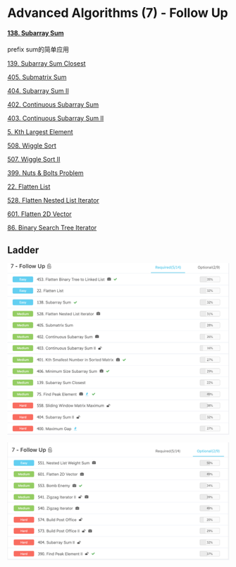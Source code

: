 # Advanced Algorithms \(7\) - Follow Up

#### [138. Subarray Sum](https://www.lintcode.com/problem/subarray-sum/description)

prefix sum的简单应用

[139. Subarray Sum Closest](https://www.lintcode.com/problem/subarray-sum-closest/description)

[405. Submatrix Sum](https://www.lintcode.com/problem/submatrix-sum/description)

[404. Subarray Sum II](https://www.lintcode.com/problem/subarray-sum-ii/description)

[402. Continuous Subarray Sum](https://www.lintcode.com/problem/continuous-subarray-sum/description)

[403. Continuous Subarray Sum II](https://www.lintcode.com/problem/continuous-subarray-sum-ii/description)

[5. Kth Largest Element](https://www.lintcode.com/problem/kth-largest-element/description)

[508. Wiggle Sort](https://www.lintcode.com/problem/wiggle-sort/description)

[507. Wiggle Sort II](https://www.lintcode.com/problem/wiggle-sort-ii/description)

[399. Nuts & Bolts Problem](https://www.lintcode.com/problem/nuts-bolts-problem/description)

[22. Flatten List](https://www.lintcode.com/problem/flatten-list/description)

[528. Flatten Nested List Iterator](https://www.lintcode.com/problem/flatten-nested-list-iterator/description)

[601. Flatten 2D Vector](https://www.lintcode.com/problem/flatten-2d-vector/description)

[86. Binary Search Tree Iterator](https://www.lintcode.com/problem/binary-search-tree-iterator/description)

## Ladder

![](../../.gitbook/assets/screen-shot-2018-12-11-at-9.18.43-pm.png)

![](../../.gitbook/assets/screen-shot-2018-12-11-at-9.18.50-pm.png)

